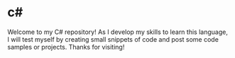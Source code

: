 # c#
Welcome to my C# repository! As I develop my skills to learn this language, I will test myself by creating small snippets of code and post some code samples or projects. Thanks for visiting!
